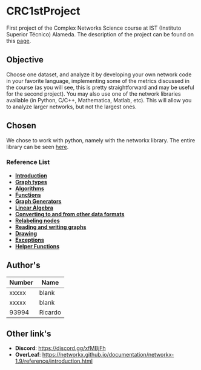 # CRC1stProject

First project of the Complex Networks Science course at IST (Instituto Superior Técnico) Alameda. The description of the project can be found on this <a href="https://fenix.tecnico.ulisboa.pt/disciplinas/CRC/2018-2019/1-semestre/project-1">page</a>.

## Objective

Choose one dataset, and analyze it by developing your own network code in your favorite language, implementing some of the metrics discussed in the course (as you will see, this is pretty straightforward and may be useful for the second project). You may also use one of the network libraries available (in Python, C/C++, Mathematica, Matlab, etc). This will allow you to analyze larger networks, but not the largest ones.

## Chosen

We chose to work with python, namely with the networkx library. The entire library can be seen <a href="https://networkx.github.io/documentation/networkx-1.9/reference/index.html">here</a>. 

### Reference List

* <a href="https://networkx.github.io/documentation/networkx-1.9/reference/introduction.html"><b>Introduction</b></a>
* <a href="https://networkx.github.io/documentation/networkx-1.9/reference/classes.html"><b>Graph types</b></a>
* <a href="https://networkx.github.io/documentation/networkx-1.9/reference/algorithms.html"><b>Algorithms</b></a>
* <a href="https://networkx.github.io/documentation/networkx-1.9/reference/functions.html"><b>Functions</b></a>
* <a href="https://networkx.github.io/documentation/networkx-1.9/reference/generators.html"><b>Graph Generators</b></a>
* <a href="https://networkx.github.io/documentation/networkx-1.9/reference/linalg.html"><b>Linear Algebra</b></a>
* <a href="https://networkx.github.io/documentation/networkx-1.9/reference/convert.html"><b>Converting to and from other data formats</b></a>
* <a href="https://networkx.github.io/documentation/networkx-1.9/reference/relabel.html"><b>Relabeling nodes</b></a>
* <a href="https://networkx.github.io/documentation/networkx-1.9/reference/readwrite.html"><b>Reading and writing graphs</b></a>
* <a href="https://networkx.github.io/documentation/networkx-1.9/reference/drawing.html"><b>Drawing</b></a>
* <a href="https://networkx.github.io/documentation/networkx-1.9/reference/exceptions.html"><b>Exceptions</b></a>
* <a href="https://networkx.github.io/documentation/networkx-1.9/reference/utils.html"><b>Helper Functions</b></a>

## Author's

Number        | Name
------------- | -------------
xxxxx         | blank
xxxxx         | blank
93994         | Ricardo

## Other link's

* <b>Discord</b>: https://discord.gg/xfMBjFh
* <b>OverLeaf</b>: https://networkx.github.io/documentation/networkx-1.9/reference/introduction.html

